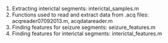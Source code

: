 1. Extracting interictal segments: interictal_samples.m
2. Functions used to read and extract data from .acq files: acqreader07092013.m, acqdatareader.m
3. Finding features for seizure segments: seizure_features.m
4. Finding features for interictal segments: interictal_features.m 
